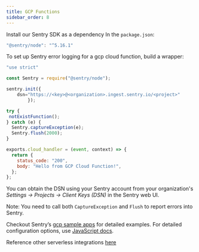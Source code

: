 ```yaml
---
title: GCP Functions
sidebar_order: 8
---
```


Install our Sentry SDK as a dependency In the `package.json`:
```jsx
"@sentry/node": "^5.16.1"
```

To set up Sentry error logging for a gcp cloud function, build a wrapper:
```jsx
"use strict"

const Sentry = require("@sentry/node");

sentry.init({
    dsn="https://<key>@<organization>.ingest.sentry.io/<project>"
		});

try {
 notExistFunction();
} catch (e) {
  Sentry.captureException(e);
  Sentry.flush(2000);
}

exports.cloud_handler = (event, context) => {
  return {
    status_code: "200",
    body: "Hello from GCP Cloud Function!",
  };
};
```
You can obtain the DSN using your Sentry account from your organization's *Settings -> Projects -> Client Keys (DSN)* in the Sentry web UI.

Note: You need to call both `CaptureException` and `Flush` to report errors into Sentry.

Checkout Sentry’s [gcp sample apps](http://tbd/) for detailed examples. For detailed configuration options, use  [JavaScript docs](/platforms/javascript/).

Reference other serverless integrations [here](/serverless/)
